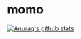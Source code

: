 # momo
[![Anurag's github stats](https://github-readme-stats.vercel.app/api?username=OmarSerrah)](https://github.com/anuraghazra/github-readme-stats)
